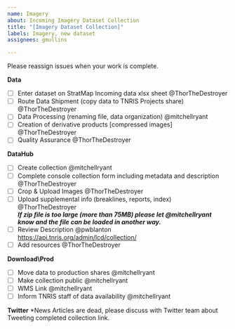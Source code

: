 ```yaml
---
name: Imagery
about: Incoming Imagery Dataset Collection
title: "[Imagery Dataset Collection]"
labels: Imagery, new dataset
assignees: gmullins

---
```


Please reassign issues when your work is complete.

**Data**
- [ ] Enter dataset on StratMap Incoming data xlsx sheet @ThorTheDestroyer 
- [ ] Route Data Shipment (copy data to TNRIS Projects share) @ThorTheDestroyer 
- [ ] Data Processing (renaming file, data organization) @mitchellryant
- [ ] Creation of derivative products [compressed images] @ThorTheDestroyer 
- [ ] Quality Assurance @ThorTheDestroyer

**DataHub**
- [ ] Create collection @mitchellryant
- [ ] Complete console collection form including metadata and description @ThorTheDestroyer
- [ ] Crop & Upload Images @ThorTheDestroyer
- [ ] Upload supplemental info (breaklines, reports, index) @ThorTheDestroyer<br/>_**If zip file is too large (more than 75MB) please let @mitchellryant know and the file can be loaded in another way.**_
- [ ] Review Description @pwblanton https://api.tnris.org/admin/lcd/collection/
- [ ] Add resources @ThorTheDestroyer

**Download\Prod**
- [ ]  Move data to production shares @mitchellryant
- [ ] Make collection public @mitchellryant
- [ ] WMS Link @mitchellryant 
- [ ] Inform TNRIS staff of data availability @mitchellryant

**Twitter**
*News Articles are dead, please discuss with Twitter team about Tweeting completed collection link.
